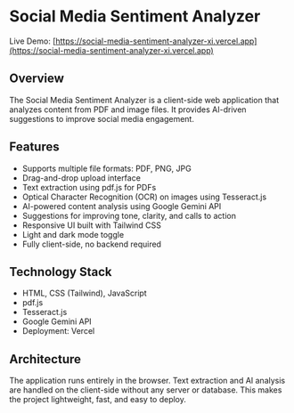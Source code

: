 # Social Media Sentiment Analyzer

Live Demo: [https://social-media-sentiment-analyzer-xi.vercel.app](https://social-media-sentiment-analyzer-xi.vercel.app)

## Overview
The Social Media Sentiment Analyzer is a client-side web application that analyzes content from PDF and image files. It provides AI-driven suggestions to improve social media engagement.

## Features
- Supports multiple file formats: PDF, PNG, JPG
- Drag-and-drop upload interface
- Text extraction using pdf.js for PDFs
- Optical Character Recognition (OCR) on images using Tesseract.js
- AI-powered content analysis using Google Gemini API
- Suggestions for improving tone, clarity, and calls to action
- Responsive UI built with Tailwind CSS
- Light and dark mode toggle
- Fully client-side, no backend required

## Technology Stack
- HTML, CSS (Tailwind), JavaScript
- pdf.js
- Tesseract.js
- Google Gemini API
- Deployment: Vercel

## Architecture
The application runs entirely in the browser. Text extraction and AI analysis are handled on the client-side without any server or database. This makes the project lightweight, fast, and easy to deploy.


